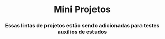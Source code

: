 <h1 align=center>Mini Projetos</h1>


<p>
<h3 align=center>
Essas lintas de projetos estão sendo adicionadas para testes auxilios de estudos
</h3>
</p>